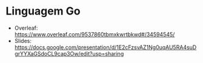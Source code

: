 # Linguagem Go

- Overleaf: https://www.overleaf.com/9537860tbmxkwrtbkwd#/34594545/
- Slides: https://docs.google.com/presentation/d/1E2cFzsvAZ1Ng0uqAU5RA4suDgrYYXaGSdoCL9cap3Ow/edit?usp=sharing
